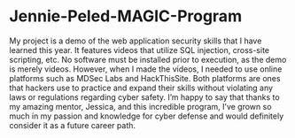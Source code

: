 # Jennie-Peled-MAGIC-Program
My project is a demo of the web application security skills that I have learned this year. It features videos that utilize SQL injection, cross-site scripting, etc. No software must be installed prior to execution, as the demo is merely videos. However, when I made the videos, I needed to use online platforms such as MDSec Labs and HackThisSite. Both platforms are ones that hackers use to practice and expand their skills without violating any laws or regulations regarding cyber safety. I’m happy to say that thanks to my amazing mentor, Jessica, and this incredible program, I’ve grown so much in my passion and knowledge for cyber defense and would definitely consider it as a future career path.
